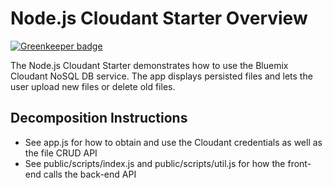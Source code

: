 # Node.js Cloudant Starter Overview

[![Greenkeeper badge](https://badges.greenkeeper.io/gabrielmancini/report-test-1480333371565.svg)](https://greenkeeper.io/)

The Node.js Cloudant Starter demonstrates how to use the Bluemix Cloudant NoSQL DB service. The app displays persisted files and lets the user upload new files or delete old files.

## Decomposition Instructions

* See app.js for how to obtain and use the Cloudant credentials as well as the file CRUD API
* See public/scripts/index.js and public/scripts/util.js for how the front-end calls the back-end API
